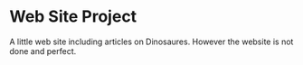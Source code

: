 # Web Site Project
A little web site including articles on Dinosaures. However the website is not done and perfect.
